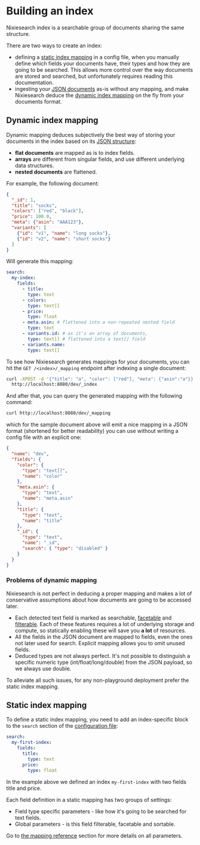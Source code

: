 # Building an index

Nixiesearch index is a searchable group of documents sharing the same structure. 

There are two ways to create an index:

* defining a [static index mapping](index.md#static-index-mapping) in a config file, when you manually define which fields your documents have, their types and how they are going to be searched. This allows more control over the way documents are stored and searched, but unfortunately requires reading this documentation.
* ingesting your [JSON documents](../reference/api/index/document-format.md) as-is without any mapping, and make Nixiesearch deduce the [dynamic index mapping](index.md#dynamic-index-mapping) on the fly from your documents format.

## Dynamic index mapping

Dynamic mapping deduces subjectively the best way of storing your documents in the index based on its [JSON structure](../reference/api/index/document-format.md):

* **flat documents** are mapped as is to index fields.
* **arrays** are different from singular fields, and use different underlying data structures.
* **nested documents** are flattened.

For example, the following document:

```json
{
  "_id": 1,
  "title": "socks",
  "colors": ["red", "black"],
  "price": 100.0,
  "meta": {"asin": "AAA123"},
  "variants": [
    {"id": "v1", "name": "long socks"},
    {"id": "v2", "name": "short socks"}
  ]
}
```

Will generate this mapping:
```yaml
search:
  my-index:
    fields:
      - title:
        type: text
      - colors: 
        type: text[]
      - price:
        type: float
      - meta.asin: # flattened into a non-repeated nested field
        type: text
      - variants.id: # as it's an array of documents,
        type: text[] # flattened into a text[] field
      - variants.name:
        type: text[]
```

To see how Nixiesearch generates mappings for your documents, you can hit the `GET /<index>/_mapping` endpoint after indexing a single document:

```bash
curl -XPOST -d '{"title": "a", "color": ["red"], "meta": {"asin":"a"}}'\
  http://localhost:8080/dev/_index
```

And after that, you can query the generated mapping with the following command:

```bash
curl http://localhost:8080/dev/_mapping
```

which for the sample document above will emit a nice mapping in a JSON format (shortened for better readability) you can use without writing a config file with an explicit one:

```json
{
  "name": "dev",
  "fields": {
    "color": {
      "type": "text[]",
      "name": "color"
    },
    "meta.asin": {
      "type": "text",
      "name": "meta.asin"
    },
    "title": {
      "type": "text",
      "name": "title"
    },
    "_id": {
      "type": "text",
      "name": "_id",
      "search": { "type": "disabled" }
    }
  }
}
```

### Problems of dynamic mapping

Nixiesearch is not perfect in deducing a proper mapping and makes a lot of conservative assumptions about how documents are going to be accessed later.

* Each detected text field is marked as searchable, [facetable](../reference/api/search/facet.md) and [filterable](../reference/api/search/filter.md). Each of these features requires a lot of underlying storage and compute, so statically enabling these will save you **a lot** of resources.
* All the fields in the JSON document are mapped to fields, even the ones not later used for search. Explicit mapping allows you to omit unused fields.
* Deduced types are not always perfect. It's not possible to distinguish a specific numeric type (int/float/long/double) from the JSON payload, so we always use double.

To alleviate all such issues, for any non-playground deployment prefer the static index mapping.

## Static index mapping

To define a static index mapping, you need to add an index-specific block to the `search` section of the [configuration file](../reference/config/mapping.md):

```yaml
search:
  my-first-index:
    fields:
      title:
        type: text
      price:
        type: float 
```

In the example above we defined an index `my-first-index` with two fields title and price.

Each field definition in a static mapping has two groups of settings:

* Field type specific parameters - like how it's going to be searched for text fields.
* Global parameters - is this field filterable, facetable and sortable.

Go to [the mapping reference](../reference/config/mapping.md) section for more details on all parameters.
